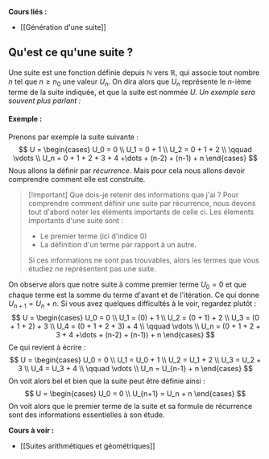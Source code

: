 **Cours liés :**
- [[Génération d'une suite]]

## Qu'est ce qu'une suite ? 

Une suite est une fonction définie depuis $\mathbb{N}$ vers $\mathbb{R}$, qui associe tout nombre $n$ tel que $n \geq n_0$ une valeur $U_n$. On dira alors que $U_n$ représente le $n$-ième terme de la suite indiquée, et que la suite est nommée $U$.
*Un exemple sera souvent plus parlant :*

#### Exemple :

Prenons par exemple la suite suivante :
$$
U =
\begin{cases}
U_0 = 0 \\
U_1 = 0 + 1 \\
U_2 = 0 + 1 + 2 \\
\qquad \vdots \\ 
U_n = 0 + 1 + 2 + 3 + 4 +\dots + (n-2) + (n-1) + n
\end{cases}
$$
Nous allons la définir par *récurrence*. Mais pour cela nous allons devoir comprendre comment elle est construite.

>[!important] Que dois-je retenir des informations que j'ai ?
>Pour comprendre comment définir une suite par récurrence, nous devons tout d'abord noter les éléments importants de celle ci. 
>Les élements importants d'une suite sont : 
>- Le premier terme (ici d'indice $0$)
>- La définition d'un terme par rapport à un autre.
>  
>  Si ces informations ne sont pas trouvables, alors les termes que vous étudiez ne représentent pas une suite.

On observe alors que notre suite à comme premier terme $U_0 = 0$ et que chaque terme est la somme du terme d'avant et de l'itération. Ce qui donne $U_{n+1} = U_n + n$. Si vous avez quelques difficultés à le voir, regardez plutôt : 
$$
U =
\begin{cases}
U_0 = 0 \\
U_1 = (0) + 1 \\
U_2 = (0 + 1) + 2 \\
U_3 = (0 + 1 + 2) + 3 \\
U_4 = (0 + 1 + 2 + 3) + 4 \\
\qquad \vdots \\ 
U_n = (0 + 1 + 2 + 3 + 4 +\dots + (n-2) + (n-1)) + n
\end{cases}
$$
Ce qui revient à écrire : 
$$
U =
\begin{cases}
U_0 = 0 \\
U_1 = U_0 + 1 \\
U_2 = U_1 + 2 \\
U_3 = U_2 + 3 \\
U_4 = U_3 + 4 \\
\qquad \vdots \\ 
U_n = U_{n-1} + n
\end{cases}
$$
On voit alors bel et bien que la suite peut être définie ainsi :
$$
U =
\begin{cases}
U_0 = 0 \\
U_{n+1} = U_n + n
\end{cases}
$$
On voit alors que le premier terme de la suite et sa formule de récurrence sont des informations essentielles à son étude. 

**Cours à voir :**
- [[Suites arithmétiques et géométriques]]